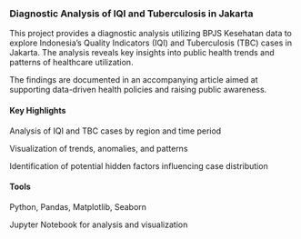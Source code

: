 ### Diagnostic Analysis of IQI and Tuberculosis in Jakarta
This project provides a diagnostic analysis utilizing BPJS Kesehatan data to explore Indonesia’s Quality Indicators (IQI) and Tuberculosis (TBC) cases in Jakarta. The analysis reveals key insights into public health trends and patterns of healthcare utilization.

The findings are documented in an accompanying article aimed at supporting data-driven health policies and raising public awareness.

#### Key Highlights
Analysis of IQI and TBC cases by region and time period

Visualization of trends, anomalies, and patterns

Identification of potential hidden factors influencing case distribution

#### Tools
Python, Pandas, Matplotlib, Seaborn

Jupyter Notebook for analysis and visualization

